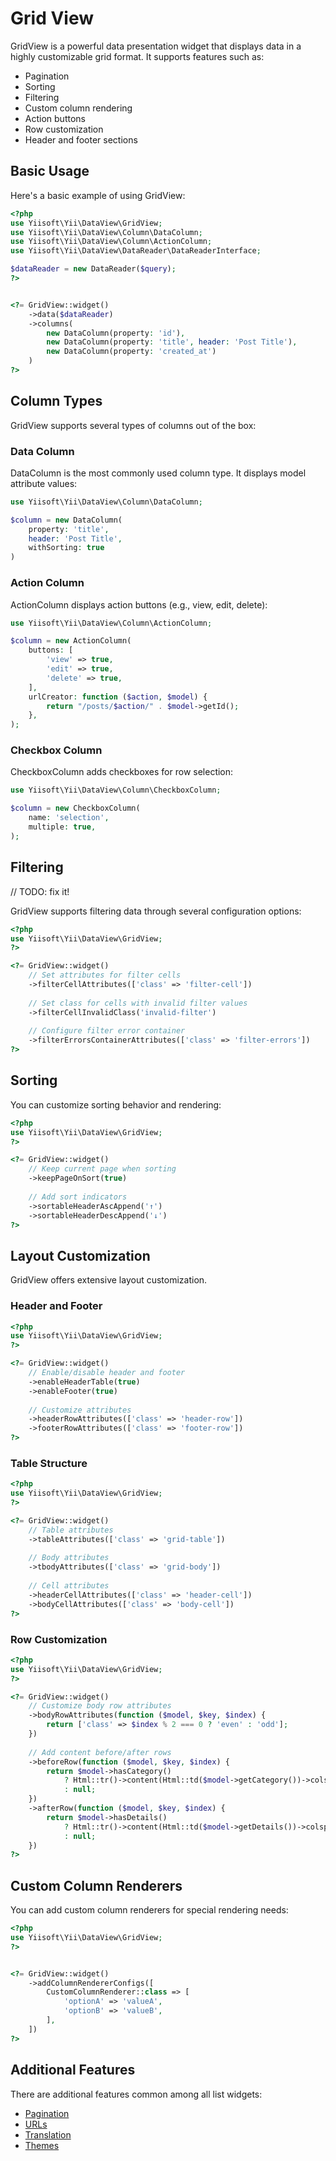 # Grid View

GridView is a powerful data presentation widget that displays data in a highly customizable grid format. It supports features such as:

- Pagination
- Sorting
- Filtering
- Custom column rendering
- Action buttons
- Row customization
- Header and footer sections

## Basic Usage

Here's a basic example of using GridView:

```php
<?php
use Yiisoft\Yii\DataView\GridView;
use Yiisoft\Yii\DataView\Column\DataColumn;
use Yiisoft\Yii\DataView\Column\ActionColumn;
use Yiisoft\Yii\DataView\DataReader\DataReaderInterface;

$dataReader = new DataReader($query);
?>


<?= GridView::widget()
    ->data($dataReader)
    ->columns(
        new DataColumn(property: 'id'),
        new DataColumn(property: 'title', header: 'Post Title'),
        new DataColumn(property: 'created_at')
    )
?>
```

## Column Types

GridView supports several types of columns out of the box:

### Data Column

DataColumn is the most commonly used column type. It displays model attribute values:

```php
use Yiisoft\Yii\DataView\Column\DataColumn;

$column = new DataColumn(
    property: 'title',
    header: 'Post Title',
    withSorting: true
)
```

### Action Column

ActionColumn displays action buttons (e.g., view, edit, delete):

```php
use Yiisoft\Yii\DataView\Column\ActionColumn;

$column = new ActionColumn(
    buttons: [
        'view' => true,
        'edit' => true,
        'delete' => true,
    ],
    urlCreator: function ($action, $model) {
        return "/posts/$action/" . $model->getId();
    },
);
```

### Checkbox Column

CheckboxColumn adds checkboxes for row selection:

```php
use Yiisoft\Yii\DataView\Column\CheckboxColumn;

$column = new CheckboxColumn(
    name: 'selection',
    multiple: true,
);
```

## Filtering

// TODO: fix it!

GridView supports filtering data through several configuration options:

```php
<?php
use Yiisoft\Yii\DataView\GridView;
?>

<?= GridView::widget()
    // Set attributes for filter cells
    ->filterCellAttributes(['class' => 'filter-cell'])
    
    // Set class for cells with invalid filter values
    ->filterCellInvalidClass('invalid-filter')
    
    // Configure filter error container
    ->filterErrorsContainerAttributes(['class' => 'filter-errors'])
?>
```

## Sorting

You can customize sorting behavior and rendering:

```php
<?php
use Yiisoft\Yii\DataView\GridView;
?>

<?= GridView::widget()
    // Keep current page when sorting
    ->keepPageOnSort(true) 
    
    // Add sort indicators
    ->sortableHeaderAscAppend('↑')
    ->sortableHeaderDescAppend('↓')
?>
```

## Layout Customization

GridView offers extensive layout customization.

### Header and Footer

```php
<?php
use Yiisoft\Yii\DataView\GridView;
?>

<?= GridView::widget()
    // Enable/disable header and footer
    ->enableHeaderTable(true)
    ->enableFooter(true)
    
    // Customize attributes
    ->headerRowAttributes(['class' => 'header-row'])
    ->footerRowAttributes(['class' => 'footer-row'])
?>
```

### Table Structure

```php
<?php
use Yiisoft\Yii\DataView\GridView;
?>

<?= GridView::widget()
    // Table attributes
    ->tableAttributes(['class' => 'grid-table'])
    
    // Body attributes
    ->tbodyAttributes(['class' => 'grid-body'])
    
    // Cell attributes
    ->headerCellAttributes(['class' => 'header-cell'])
    ->bodyCellAttributes(['class' => 'body-cell'])
?>
```

### Row Customization

```php
<?php
use Yiisoft\Yii\DataView\GridView;
?>

<?= GridView::widget()
    // Customize body row attributes
    ->bodyRowAttributes(function ($model, $key, $index) {
        return ['class' => $index % 2 === 0 ? 'even' : 'odd'];
    })
    
    // Add content before/after rows
    ->beforeRow(function ($model, $key, $index) {
        return $model->hasCategory() 
            ? Html::tr()->content(Html::td($model->getCategory())->colspan(6))
            : null;
    })
    ->afterRow(function ($model, $key, $index) {
        return $model->hasDetails()
            ? Html::tr()->content(Html::td($model->getDetails())->colspan(6))
            : null;
    })
?>
```

## Custom Column Renderers

You can add custom column renderers for special rendering needs:

```php
<?php
use Yiisoft\Yii\DataView\GridView;
?>


<?= GridView::widget()
    ->addColumnRendererConfigs([
        CustomColumnRenderer::class => [
            'optionA' => 'valueA',
            'optionB' => 'valueB',
        ],
    ])
?>
```

## Additional Features

There are additional features common among all list widgets:

- [Pagination](pagination.md)
- [URLs](urls.md)
- [Translation](translation.md)
- [Themes](themes.md)
